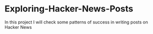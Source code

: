 # Exploring-Hacker-News-Posts
In this project I will check some patterns of success in writing posts on Hacker News
